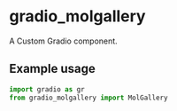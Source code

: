 
# gradio_molgallery
A Custom Gradio component.

## Example usage

```python
import gradio as gr
from gradio_molgallery import MolGallery
```
